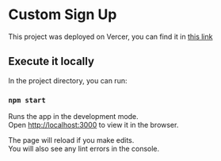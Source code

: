 # Custom Sign Up

This project was deployed on Vercer, you can find it in [this link](https://custom-sign-up.vercel.app/)

## Execute it locally

In the project directory, you can run:

### `npm start`

Runs the app in the development mode.\
Open [http://localhost:3000](http://localhost:3000) to view it in the browser.

The page will reload if you make edits.\
You will also see any lint errors in the console.
